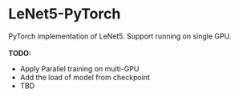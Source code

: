 # LeNet5-PyTorch
PyTorch implementation of LeNet5. Support running on single GPU.<br><br>
**TODO:**
* Apply Parallel training on multi-GPU
* Add the load of model from checkpoint 
* TBD
